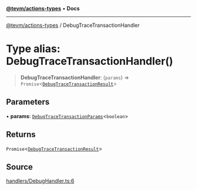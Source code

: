 [**@tevm/actions-types**](../README.md) • **Docs**

***

[@tevm/actions-types](../globals.md) / DebugTraceTransactionHandler

# Type alias: DebugTraceTransactionHandler()

> **DebugTraceTransactionHandler**: (`params`) => `Promise`\<[`DebugTraceTransactionResult`](DebugTraceTransactionResult.md)\>

## Parameters

• **params**: [`DebugTraceTransactionParams`](DebugTraceTransactionParams.md)\<`boolean`\>

## Returns

`Promise`\<[`DebugTraceTransactionResult`](DebugTraceTransactionResult.md)\>

## Source

[handlers/DebugHandler.ts:6](https://github.com/evmts/tevm-monorepo/blob/main/packages/actions-types/src/handlers/DebugHandler.ts#L6)
